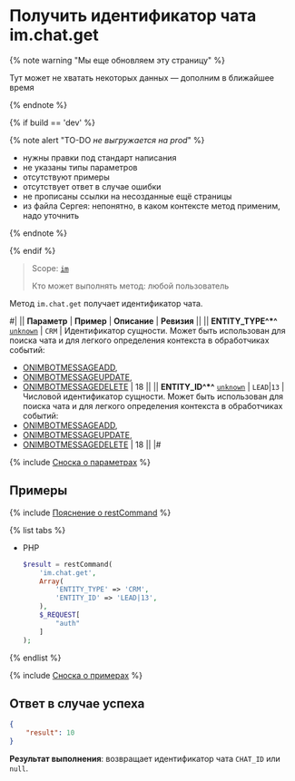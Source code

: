 # Получить идентификатор чата im.chat.get

{% note warning "Мы еще обновляем эту страницу" %}

Тут может не хватать некоторых данных — дополним в ближайшее время

{% endnote %}

{% if build == 'dev' %}

{% note alert "TO-DO _не выгружается на prod_" %}

- нужны правки под стандарт написания
- не указаны типы параметров
- отсутствуют примеры
- отсутствует ответ в случае ошибки
- не прописаны ссылки на несозданные ещё страницы
- из файла Сергея: непонятно, в каком контексте метод применим, надо уточнить

{% endnote %}

{% endif %}

> Scope: [`im`](../scopes/permissions.md)
>
> Кто может выполнять метод: любой пользователь

Метод `im.chat.get` получает идентификатор чата.

#|
|| **Параметр** | **Пример** | **Описание** | **Ревизия** ||
|| **ENTITY_TYPE^*^**
[`unknown`](../data-types.md) | `CRM` | Идентификатор сущности. Может быть использован для поиска чата и для легкого определения контекста в обработчиках событий:
- [ONIMBOTMESSAGEADD](../chat-bots/messages/events/on-imbot-message-add.md),
- [ONIMBOTMESSAGEUPDATE](../chat-bots/messages/events/on-imbot-message-update.md),
- [ONIMBOTMESSAGEDELETE](../chat-bots/messages/events/on-imbot-message-delete.md) | 18 ||
|| **ENTITY_ID^*^**
[`unknown`](../data-types.md) | `LEAD`\|`13` | Числовой идентификатор сущности. Может быть использован для поиска чата и для легкого определения контекста в обработчиках событий:
- [ONIMBOTMESSAGEADD](../chat-bots/messages/events/on-imbot-message-add.md),
- [ONIMBOTMESSAGEUPDATE](../chat-bots/messages/events/on-imbot-message-update.md),
- [ONIMBOTMESSAGEDELETE](../chat-bots/messages/events/on-imbot-message-delete.md) | 18 ||
|#

{% include [Сноска о параметрах](../../_includes/required.md) %}

## Примеры

{% include [Пояснение о restCommand](./_includes/rest-command.md) %}

{% list tabs %}

- PHP

    ```php
    $result = restCommand(
        'im.chat.get',
        Array(
            'ENTITY_TYPE' => 'CRM',
            'ENTITY_ID' => 'LEAD|13',
        ),
        $_REQUEST[
            "auth"
        ]
    );
    ```

{% endlist %}

{% include [Сноска о примерах](../../_includes/examples.md) %}

## Ответ в случае успеха

```json
{
    "result": 10
}
```

**Результат выполнения**: возвращает идентификатор чата `CHAT_ID` или `null`.